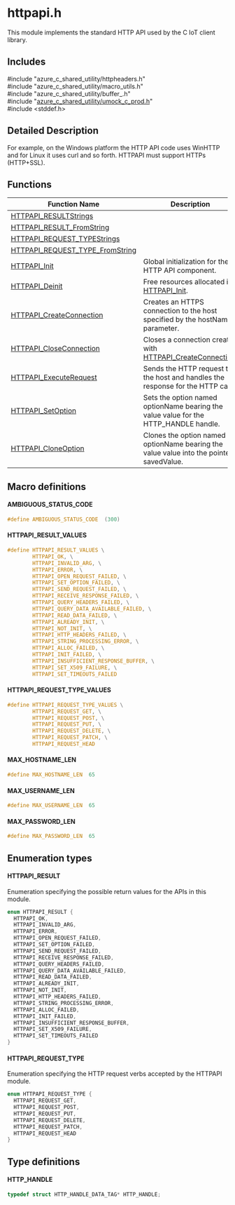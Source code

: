 # httpapi.h 

This module implements the standard HTTP API used by the C IoT client library.

## Includes

\#include "azure_c_shared_utility/httpheaders.h"  
\#include "azure_c_shared_utility/macro_utils.h"  
\#include "azure_c_shared_utility/buffer_.h"  
\#include "[azure_c_shared_utility/umock_c_prod.h](iot-c-ref-umock-c-prod-h.md)"  
\#include <stddef.h>  

## Detailed Description

For example, on the Windows platform the HTTP API code uses WinHTTP and for Linux it uses curl and so forth. HTTPAPI must support HTTPs (HTTP+SSL).

## Functions

Function Name                  | Description                                
--------------------------------|---------------------------------------------
[HTTPAPI_RESULTStrings](./iot-c-ref-httpapi-h/httpapi-resultstrings.md)            | 
[HTTPAPI_RESULT_FromString](./iot-c-ref-httpapi-h/httpapi-result-fromstring.md)            | 
[HTTPAPI_REQUEST_TYPEStrings](./iot-c-ref-httpapi-h/httpapi-request-typestrings.md)            | 
[HTTPAPI_REQUEST_TYPE_FromString](./iot-c-ref-httpapi-h/httpapi-request-type-fromstring.md)            | 
[HTTPAPI_Init](./iot-c-ref-httpapi-h/httpapi-init.md)            | Global initialization for the HTTP API component.
[HTTPAPI_Deinit](./iot-c-ref-httpapi-h/httpapi-deinit.md)            | Free resources allocated in [HTTPAPI_Init](iot-c-ref-httpapi-h/httpapi-init.md).
[HTTPAPI_CreateConnection](./iot-c-ref-httpapi-h/httpapi-createconnection.md)            | Creates an HTTPS connection to the host specified by the hostName parameter.
[HTTPAPI_CloseConnection](./iot-c-ref-httpapi-h/httpapi-closeconnection.md)            | Closes a connection created with [HTTPAPI_CreateConnection](iot-c-ref-httpapi-h/httpapi-createconnection.md).
[HTTPAPI_ExecuteRequest](./iot-c-ref-httpapi-h/httpapi-executerequest.md)            | Sends the HTTP request to the host and handles the response for the HTTP call.
[HTTPAPI_SetOption](./iot-c-ref-httpapi-h/httpapi-setoption.md)            | Sets the option named optionName bearing the value value for the HTTP_HANDLE handle.
[HTTPAPI_CloneOption](./iot-c-ref-httpapi-h/httpapi-cloneoption.md)            | Clones the option named optionName bearing the value value into the pointer savedValue.

## Macro definitions

#### AMBIGUOUS_STATUS_CODE

```C
#define AMBIGUOUS_STATUS_CODE  (300) 
```

#### HTTPAPI_RESULT_VALUES

```C
#define HTTPAPI_RESULT_VALUES \
        HTTPAPI_OK, \
        HTTPAPI_INVALID_ARG, \
        HTTPAPI_ERROR, \
        HTTPAPI_OPEN_REQUEST_FAILED, \
        HTTPAPI_SET_OPTION_FAILED, \
        HTTPAPI_SEND_REQUEST_FAILED, \
        HTTPAPI_RECEIVE_RESPONSE_FAILED, \
        HTTPAPI_QUERY_HEADERS_FAILED, \
        HTTPAPI_QUERY_DATA_AVAILABLE_FAILED, \
        HTTPAPI_READ_DATA_FAILED, \
        HTTPAPI_ALREADY_INIT, \
        HTTPAPI_NOT_INIT, \
        HTTPAPI_HTTP_HEADERS_FAILED, \
        HTTPAPI_STRING_PROCESSING_ERROR, \
        HTTPAPI_ALLOC_FAILED, \
        HTTPAPI_INIT_FAILED, \
        HTTPAPI_INSUFFICIENT_RESPONSE_BUFFER, \
        HTTPAPI_SET_X509_FAILURE, \
        HTTPAPI_SET_TIMEOUTS_FAILED 
```

#### HTTPAPI_REQUEST_TYPE_VALUES

```C
#define HTTPAPI_REQUEST_TYPE_VALUES \
        HTTPAPI_REQUEST_GET, \
        HTTPAPI_REQUEST_POST, \
        HTTPAPI_REQUEST_PUT, \
        HTTPAPI_REQUEST_DELETE, \
        HTTPAPI_REQUEST_PATCH, \
        HTTPAPI_REQUEST_HEAD 
```

#### MAX_HOSTNAME_LEN

```C
#define MAX_HOSTNAME_LEN  65 
```

#### MAX_USERNAME_LEN

```C
#define MAX_USERNAME_LEN  65 
```

#### MAX_PASSWORD_LEN

```C
#define MAX_PASSWORD_LEN  65 
```

## Enumeration types

#### HTTPAPI_RESULT

Enumeration specifying the possible return values for the APIs in this module. 

```C
enum HTTPAPI_RESULT {
  HTTPAPI_OK,
  HTTPAPI_INVALID_ARG,
  HTTPAPI_ERROR,
  HTTPAPI_OPEN_REQUEST_FAILED,
  HTTPAPI_SET_OPTION_FAILED,
  HTTPAPI_SEND_REQUEST_FAILED,
  HTTPAPI_RECEIVE_RESPONSE_FAILED,
  HTTPAPI_QUERY_HEADERS_FAILED,
  HTTPAPI_QUERY_DATA_AVAILABLE_FAILED,
  HTTPAPI_READ_DATA_FAILED,
  HTTPAPI_ALREADY_INIT,
  HTTPAPI_NOT_INIT,
  HTTPAPI_HTTP_HEADERS_FAILED,
  HTTPAPI_STRING_PROCESSING_ERROR,
  HTTPAPI_ALLOC_FAILED,
  HTTPAPI_INIT_FAILED,
  HTTPAPI_INSUFFICIENT_RESPONSE_BUFFER,
  HTTPAPI_SET_X509_FAILURE,
  HTTPAPI_SET_TIMEOUTS_FAILED
}
```

#### HTTPAPI_REQUEST_TYPE

Enumeration specifying the HTTP request verbs accepted by the HTTPAPI module. 

```C
enum HTTPAPI_REQUEST_TYPE {
  HTTPAPI_REQUEST_GET,
  HTTPAPI_REQUEST_POST,
  HTTPAPI_REQUEST_PUT,
  HTTPAPI_REQUEST_DELETE,
  HTTPAPI_REQUEST_PATCH,
  HTTPAPI_REQUEST_HEAD
}
```

## Type definitions

#### HTTP_HANDLE

```C
typedef struct HTTP_HANDLE_DATA_TAG* HTTP_HANDLE;
```

